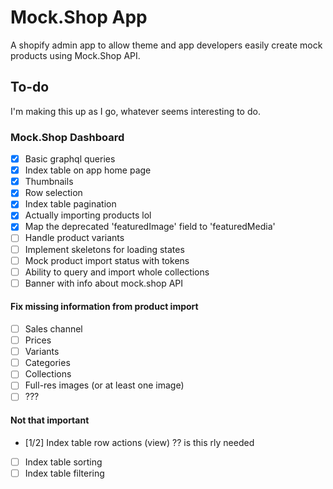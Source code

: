 # Mock.Shop App

A shopify admin app to allow theme and app developers easily create mock products using Mock.Shop API.

## To-do

I'm making this up as I go, whatever seems interesting to do.

### Mock.Shop Dashboard

- [x] Basic graphql queries
- [x] Index table on app home page
- [x] Thumbnails
- [x] Row selection
- [x] Index table pagination
- [x] Actually importing products lol
- [x] Map the deprecated 'featuredImage' field to 'featuredMedia'
- [ ] Handle product variants
- [ ] Implement skeletons for loading states
- [ ] Mock product import status with tokens
- [ ] Ability to query and import whole collections
- [ ] Banner with info about mock.shop API

#### Fix missing information from product import
- [ ] Sales channel
- [ ] Prices
- [ ] Variants
- [ ] Categories
- [ ] Collections
- [ ] Full-res images (or at least one image)
- [ ] ???

#### Not that important

- [1/2] Index table row actions (view) ?? is this rly needed
- [ ] Index table sorting
- [ ] Index table filtering
